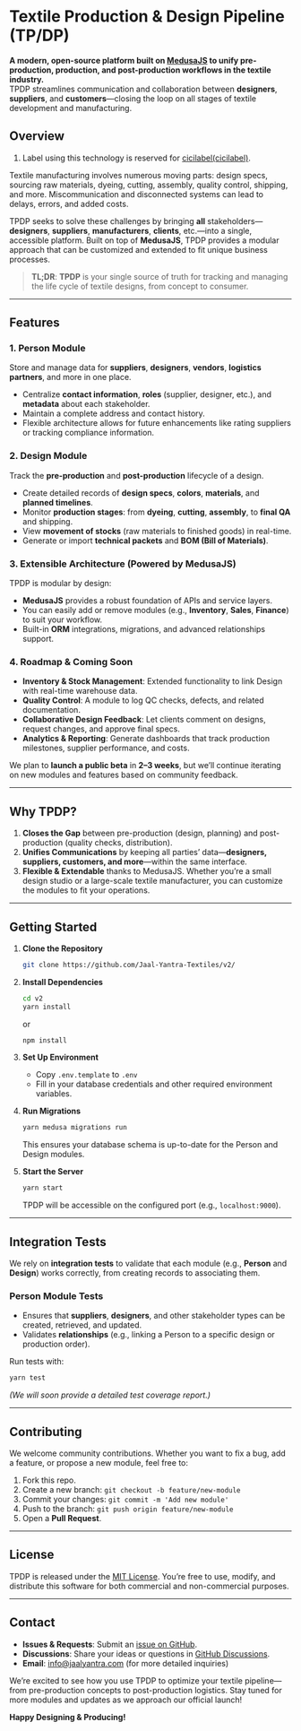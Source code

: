 # Textile Production & Design Pipeline (TP/DP)

**A modern, open-source platform built on [MedusaJS](https://docs.medusajs.com/) to unify pre-production, production, and post-production workflows in the textile industry.**  
TPDP streamlines communication and collaboration between **designers**, **suppliers**, and **customers**—closing the loop on all stages of textile development and manufacturing.

## Overview

1. Label using this technology is reserved for [cicilabel(cicilabel)](https://cicilabel.com).

Textile manufacturing involves numerous moving parts: design specs, sourcing raw materials, dyeing, cutting, assembly, quality control, shipping, and more. Miscommunication and disconnected systems can lead to delays, errors, and added costs.

TPDP seeks to solve these challenges by bringing **all** stakeholders—**designers**, **suppliers**, **manufacturers**, **clients**, etc.—into a single, accessible platform. Built on top of **MedusaJS**, TPDP provides a modular approach that can be customized and extended to fit unique business processes.

> **TL;DR**: **TPDP** is your single source of truth for tracking and managing the life cycle of textile designs, from concept to consumer.

---

## Features

### 1. Person Module
Store and manage data for **suppliers**, **designers**, **vendors**, **logistics partners**, and more in one place.  
- Centralize **contact information**, **roles** (supplier, designer, etc.), and **metadata** about each stakeholder.  
- Maintain a complete address and contact history.  
- Flexible architecture allows for future enhancements like rating suppliers or tracking compliance information.

### 2. Design Module
Track the **pre-production** and **post-production** lifecycle of a design.  
- Create detailed records of **design specs**, **colors**, **materials**, and **planned timelines**.  
- Monitor **production stages**: from **dyeing**, **cutting**, **assembly**, to **final QA** and shipping.  
- View **movement of stocks** (raw materials to finished goods) in real-time.  
- Generate or import **technical packets** and **BOM (Bill of Materials)**.

### 3. Extensible Architecture (Powered by MedusaJS)
TPDP is modular by design:
- **MedusaJS** provides a robust foundation of APIs and service layers.
- You can easily add or remove modules (e.g., **Inventory**, **Sales**, **Finance**) to suit your workflow.
- Built-in **ORM** integrations, migrations, and advanced relationships support.

### 4. Roadmap & Coming Soon
- **Inventory & Stock Management**: Extended functionality to link Design with real-time warehouse data.  
- **Quality Control**: A module to log QC checks, defects, and related documentation.  
- **Collaborative Design Feedback**: Let clients comment on designs, request changes, and approve final specs.  
- **Analytics & Reporting**: Generate dashboards that track production milestones, supplier performance, and costs.

We plan to **launch a public beta** in **2–3 weeks**, but we’ll continue iterating on new modules and features based on community feedback.  

---

## Why TPDP?

1. **Closes the Gap** between pre-production (design, planning) and post-production (quality checks, distribution).  
2. **Unifies Communications** by keeping all parties’ data—**designers, suppliers, customers, and more**—within the same interface.  
3. **Flexible & Extendable** thanks to MedusaJS. Whether you’re a small design studio or a large-scale textile manufacturer, you can customize the modules to fit your operations.

---

## Getting Started

1. **Clone the Repository**  
   ```bash
   git clone https://github.com/Jaal-Yantra-Textiles/v2/
   ```

2. **Install Dependencies**  
   ```bash
   cd v2
   yarn install
   ```
   or
   ```bash
   npm install
   ```

3. **Set Up Environment**  
   - Copy `.env.template` to `.env`  
   - Fill in your database credentials and other required environment variables.

4. **Run Migrations**  
   ```bash
   yarn medusa migrations run
   ```
   This ensures your database schema is up-to-date for the Person and Design modules.

5. **Start the Server**  
   ```bash
   yarn start
   ```
   TPDP will be accessible on the configured port (e.g., `localhost:9000`).

---

## Integration Tests

We rely on **integration tests** to validate that each module (e.g., **Person** and **Design**) works correctly, from creating records to associating them.  

### Person Module Tests
- Ensures that **suppliers**, **designers**, and other stakeholder types can be created, retrieved, and updated.  
- Validates **relationships** (e.g., linking a Person to a specific design or production order).  

Run tests with:  
```bash
yarn test
```
*(We will soon provide a detailed test coverage report.)*

---

## Contributing

We welcome community contributions. Whether you want to fix a bug, add a feature, or propose a new module, feel free to:

1. Fork this repo.  
2. Create a new branch: `git checkout -b feature/new-module`  
3. Commit your changes: `git commit -m 'Add new module'`  
4. Push to the branch: `git push origin feature/new-module`  
5. Open a **Pull Request**.

---

## License

TPDP is released under the [MIT License](LICENSE). You’re free to use, modify, and distribute this software for both commercial and non-commercial purposes.

---

## Contact

- **Issues & Requests**: Submit an [issue on GitHub](https://github.com/Jaal-Yantra-Textiles/v2/issues).  
- **Discussions**: Share your ideas or questions in [GitHub Discussions](https://github.com/Jaal-Yantra-Textiles/v2).  
- **Email**: info@jaalyantra.com (for more detailed inquiries)

We’re excited to see how you use TPDP to optimize your textile pipeline—from pre-production concepts to post-production logistics. Stay tuned for more modules and updates as we approach our official launch! 

**Happy Designing & Producing!**